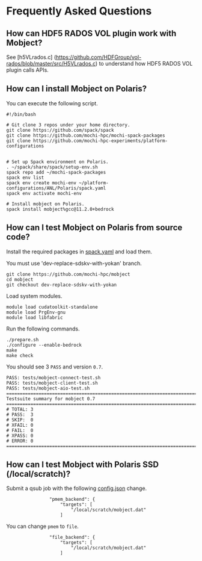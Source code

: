 # Frequently Asked Questions

## How can HDF5 RADOS VOL plugin work with Mobject?

  See [h5VLrados.c]
  (https://github.com/HDFGroup/vol-rados/blob/master/src/H5VLrados.c) 
  to understand how HDF5 RADOS VOL plugin calls APIs.

## How can I install Mobject on Polaris?

  You can execute the following script.
```
#!/bin/bash                                                                     

# Git clone 3 repos under your home directory.                                  
git clone https://github.com/spack/spack
git clone https://github.com/mochi-hpc/mochi-spack-packages
git clone https://github.com/mochi-hpc-experiments/platform-configurations


# Set up Spack environment on Polaris.                                          
. ~/spack/share/spack/setup-env.sh
spack repo add ~/mochi-spack-packages
spack env list
spack env create mochi-env ~/platform-configurations/ANL/Polaris/spack.yaml
spack env activate mochi-env

# Install mobject on Polaris.                                                   
spack install mobject%gcc@11.2.0+bedrock
```

## How can I test Mobject on Polaris from source code?

Install the required packages in [spack.yaml](../spack.yaml) and load them.

You must use 'dev-replace-sdskv-with-yokan' branch.
```
git clone https://github.com/mochi-hpc/mobject
cd mobject
git checkout dev-replace-sdskv-with-yokan
```

Load system modules.
```
module load cudatoolkit-standalone
module load PrgEnv-gnu
module load libfabric
```

Run the following commands.
```
./prepare.sh
./configure --enable-bedrock
make
make check
```

You should see 3 `PASS` and version `0.7`.

```
PASS: tests/mobject-connect-test.sh
PASS: tests/mobject-client-test.sh
PASS: tests/mobject-aio-test.sh
============================================================================
Testsuite summary for mobject 0.7
============================================================================
# TOTAL: 3
# PASS:  3
# SKIP:  0
# XFAIL: 0
# FAIL:  0
# XPASS: 0
# ERROR: 0
============================================================================
```

## How can I test Mobject with Polaris SSD (/local/scratch)?

Submit a qsub job with the following [config.json](../tests/config.json) change.
```
                "pmem_backend": {
                    "targets": [
                        "/local/scratch/mobject.dat"
                    ]
```
You can change `pmem` to `file`.
```
                "file_backend": {
                    "targets": [
                        "/local/scratch/mobject.dat"
                    ]
```
